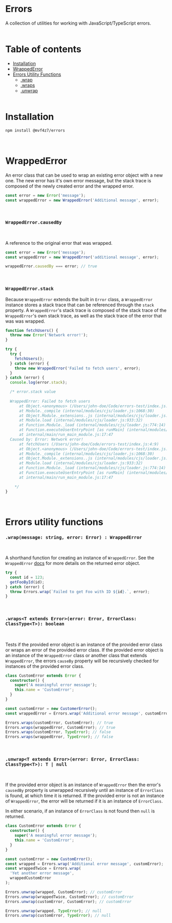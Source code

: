 # Errors

A collection of utilities for working with JavaScript/TypeScript errors.
<br/><br/>

# Table of contents

- [Installation](#installation)
- [WrappedError](#wrappederror)
- [Errors Utility Functions](#errors-utility-functions)
  - [.wrap](#wrap)
  - [.wraps](#wraps)
  - [.unwrap](#unwrap)
    <br/><br/>

# Installation

```sh
npm install @mvf4z7/errors
```

<br />

# WrappedError

An error class that can be used to wrap an existing error object with a new one. The new error has it's own error message, but the stack trace is composed of the newly created error and the wrapped error.

```ts
const error = new Error('message');
const wrappedError = new WrappedError('Additional message', error);
```

<br/>

### `WrappedError.causedBy`

<br/>

A reference to the original error that was wrapped.

```ts
const error = new Error('message');
const wrappedError = new WrappedError('additional message', error);

wrappedError.causedBy === error; // true
```

<br/>

### `WrappedError.stack`

Because `WrappedError` extends the built in `Error` class, a `WrappedError` instance stores a stack trace that can be referenced through the `stack` property. A `WrappedError`'s stack trace is composed of the stack trace of the `WrappedError`'s own stack trace, as well as the stack trace of the error that was was wrapped.

```ts
function fetchUsers() {
  throw new Error('Network error!');
}

try {
  try {
    fetchUsers();
  } catch (error) {
    throw new WrappedError('Failed to fetch users', error);
  }
} catch (error) {
  console.log(error.stack);

  /* error.stack value
  
  WrappedError: Failed to fetch users
      at Object.<anonymous> (/Users/john-doe/Code/errors-test/index.js:11:11)
      at Module._compile (internal/modules/cjs/loader.js:1068:30)
      at Object.Module._extensions..js (internal/modules/cjs/loader.js:1097:10)
      at Module.load (internal/modules/cjs/loader.js:933:32)
      at Function.Module._load (internal/modules/cjs/loader.js:774:14)
      at Function.executeUserEntryPoint [as runMain] (internal/modules/run_main.js:72:12)
      at internal/main/run_main_module.js:17:47
  Caused by: Error: Network error!
      at fetchUsers (/Users/john-doe/Code/errors-test/index.js:4:9)
      at Object.<anonymous> (/Users/john-doe/Code/errors-test/index.js:9:5)
      at Module._compile (internal/modules/cjs/loader.js:1068:30)
      at Object.Module._extensions..js (internal/modules/cjs/loader.js:1097:10)
      at Module.load (internal/modules/cjs/loader.js:933:32)
      at Function.Module._load (internal/modules/cjs/loader.js:774:14)
      at Function.executeUserEntryPoint [as runMain] (internal/modules/run_main.js:72:12)
      at internal/main/run_main_module.js:17:47

    */
}
```

<br/>

# Errors utility functions

<a id="wrap"></a>

### `.wrap(message: string, error: Error) : WrappedError`

<br/>

A shorthand function for creating an instance of `WrappedError`. See the `WrappedError` [docs](#wrappederror) for more details on the returned error object.

```ts
try {
  const id = 123;
  getFooById(id);
} catch (error) {
  throw Errors.wrap(`Failed to get Foo with ID ${id}.`, error);
}
```

<br/>

<a id="wraps"></a>

### `.wraps<T extends Error>(error: Error, ErrorClass: ClassType<T>): boolean`

<br/>

Tests if the provided error object is an instance of the provided error class or wraps an error of the provided error class. If the provided error object is an instance of the `WrappedError` class or another class that extends `WrappedError`, the errors `causeBy` property will be recursively checked for instances of the provided error class.

```ts
class CustomError extends Error {
  constructor() {
    super('A meaningful error message');
    this.name = 'CustomError';
  }
}

const customError = new CustomerError();
const wrappedError = Errors.wrap('Additional error message', customError);

Errors.wraps(customError, CustomError); // true
Errors.wraps(wrappedError, CustomError); // true
Errors.wraps(customError, TypeError); // false
Errors.wraps(wrappedError, TypeError); // false
```

<br/>

<a id="unwrap"></a>

### `.unwrap<T extends Error>(error: Error, ErrorClass: ClassType<T>): T | null`

<br/>

If the provided error object is an instance of `WrappedError` then the error's `causedBy` property is unwrapped recursively until an instance of `ErrorClass` is found, at which time it is returned. If the provided error is not an instance of `WrappedError`, the error will be returned if it is an instance of `ErrorClass`.

In either scenario, if an instance of `ErrorClass` is not found then `null` is returned.

```ts
class CustomError extends Error {
  constructor() {
    super('A meaningful error message');
    this.name = 'CustomError';
  }
}

const customError = new CustomError();
const wrapped = Errors.wrap('Additional error message', customError);
const wrappedTwice = Errors.wrap(
  'Yet another error message',
  wrappedCustomError
);

Errors.unwrap(wrapped, CustomError); // customError
Errors.unwrap(wrappedTwice, CustomError); // customError
Errors.unwrap(customError, CustomError); // customError

Errors.unwrap(wrapped, TypeError); // null
Errors.unwrap(customError, TypeError); // null
```

<br/>
